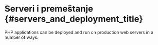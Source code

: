 # Serveri i premeštanje {#servers_and_deployment_title}

PHP applications can be deployed and run on production web servers in a number of ways.
